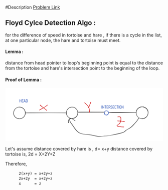 #Description
<a href="https://leetcode.com/problems/linked-list-cycle-ii/" >Problem Link </a>

## Floyd Cylce Detection Algo :
for the difference of speed in tortoise and hare , if there is a cycle in the list, at one particular node, the hare and tortoise must meet. 
#### Lemma  : 
distance from head pointer to loop's beginning point is equal to the distance from the tortoise and hare's intersection point to the beginning of the loop.
#### Proof of Lemma  : 
          
<img src="https://raw.githubusercontent.com/rezavai92/leetcode-solution/main/142.%20Linked%20List%20Cycle%20II/floyd-cycle.png" alt="pic" />

Let's assume
distance covered by hare is , d= x+y
distance covered by tortoise is, 2d = X+2Y+Z

Therefore,

          2(x+y) = x+2y+z
          2x+2y  = x+2y+z
          x      = z
          
                                                                              
                                                                             
